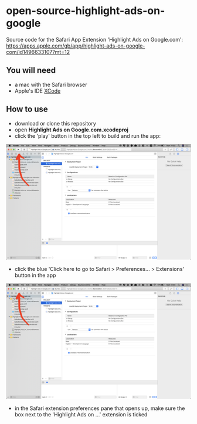 # open-source-highlight-ads-on-google
Source code for the Safari App Extension 'Highlight Ads on Google.com': https://apps.apple.com/gb/app/highlight-ads-on-google-com/id1496633107?mt=12

## You will need
- a mac with the Safari browser
- Apple's IDE [XCode](https://developer.apple.com/xcode/)

## How to use
- download or clone this repository
- open **Highlight Ads on Google.com.xcodeproj**
- click the 'play' button in the top left to build and run the app:

![screenshot of opening the app in xcode, with arrow pointing to the Build button](screenshots/build_w_xcode_1.png)

- click the blue 'Click here to go to Safari > Preferences... > Extensions' button in the app

![screenshot of the app opened, with arrow pointing to button to click to open Safari extension preferences](screenshots/build_w_xcode_1.png)

- in the Safari extension preferences pane that opens up, make sure the box next to the 'Highlight Ads on ...' extension is ticked

